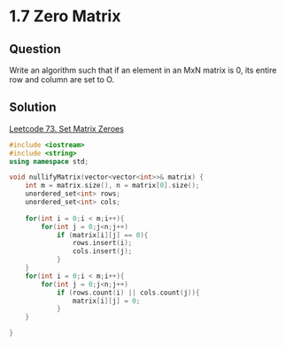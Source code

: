 # 1.7 Zero Matrix

## Question
Write an algorithm such that if an element in an MxN matrix is 0, its entire row and column are set to O.<br>


## Solution

<a href= "https://leetcode.com/problems/set-matrix-zeroes/">Leetcode 73. Set Matrix Zeroes</a>

``` c++
#include <iostream>
#include <string>
using namespace std;

void nullifyMatrix(vector<vector<int>>& matrix) {
	int m = matrix.size(), n = matrix[0].size();
    unordered_set<int> rows;
    unordered_set<int> cols;
       
    for(int i = 0;i < m;i++){
        for(int j = 0;j<n;j++)
            if (matrix[i][j] == 0){
                rows.insert(i);
                cols.insert(j);
            }        
    }
    for(int i = 0;i < m;i++){
        for(int j = 0;j<n;j++)
            if (rows.count(i) || cols.count(j)){
                matrix[i][j] = 0;
            }
    }

}


```





